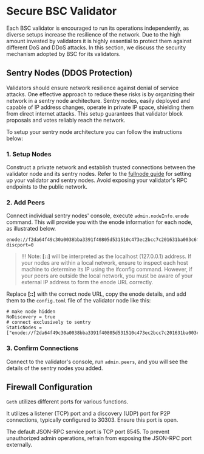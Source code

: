 
# Secure BSC Validator

Each BSC validator is encouraged to run its operations independently, as diverse setups increase the resilience of the network.
Due to the high amount invested by validators it is highly essential to protect them against different DoS and DDoS attacks.
In this section, we discuss the security mechanism adopted by BSC for its validators.

## Sentry Nodes (DDOS Protection)

Validators should ensure network resilience against denial of service attacks. One effective approach to reduce these risks
is by organizing their network in a sentry node architecture. Sentry nodes, easily deployed and capable of IP address
changes, operate in private IP space, shielding them from direct internet attacks. This setup guarantees that validator
block proposals and votes reliably reach the network.

To setup your sentry node architecture you can follow the instructions below:

### 1. Setup Nodes
Construct a private network and establish trusted connections between the validator node and its sentry nodes.
Refer to the [fullnode guide](fullnode.md) for setting up your validator and sentry nodes.
Avoid exposing your validator's RPC endpoints to the public network.

### 2. Add Peers
Connect individual sentry nodes' console, execute `admin.nodeInfo.enode` command. This will provide you with the enode information for each node, as illustrated below.

```
enode://f2da64f49c30a0038bba3391f40805d531510c473ec2bcc7c201631ba003c6f16fa09e03308e48f87d21c0fed1e4e0bc53428047f6dcf34da344d3f5bb69373b@[::]:30306?discport=0
```

>!!! Note:
**[::]** will be interpreted as the localhost (127.0.0.1) address. If your nodes are within a local network, ensure to inspect each host machine to determine its IP using the ifconfig command. However, if your peers are outside the local network, you must be aware of your external IP address to form the enode URL correctly.

Replace **[::]** with the correct node URL, copy the enode details, and add them to the `config.toml` file of the validator node like this:
```
# make node hidden
NoDiscovery = true
# connect exclusively to sentry
StaticNodes = ["enode://f2da64f49c30a0038bba3391f40805d531510c473ec2bcc7c201631ba003c6f16fa09e03308e48f87d21c0fed1e4e0bc53428047f6dcf34da344d3f5bb69373b@[10.1.1.1]:30306"]
```


### 3. Confirm Connections

Connect to the validator's console, run `admin.peers`, and you will see the details of the sentry nodes you added.

## Firewall Configuration

`Geth` utilizes different ports for various functions.

It utilizes a listener (TCP) port and a discovery (UDP) port for P2P connections, typically configured to 30303. Ensure this port is open.

The default JSON-RPC service port is TCP port 8545. To prevent unauthorized admin operations, refrain from exposing the JSON-RPC port externally.